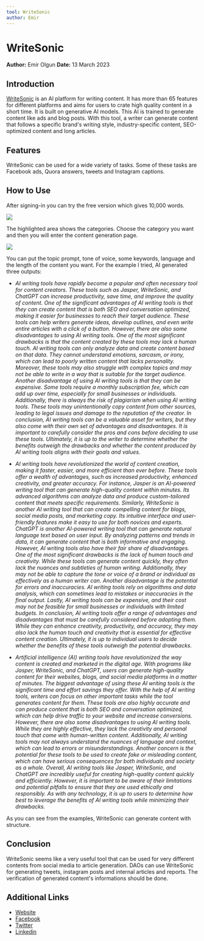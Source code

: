 ```yaml
---
tool: WriteSonic
author: Emir
---
```


# WriteSonic

**Author:** Emir Olgun
**Date:** 13 March 2023

## Introduction

[WriteSonic](https://writesonic.com) is an AI platform for writing content. It has more than 65 features for different platforms and aims for users to crate high quality content in a short time. It is built on generative AI models. This AI is trained to generate content like ads and blog posts. With this tool, a writer can generate content that follows a specific brand's writing style, industry-specific content, SEO-optimized content and long articles.

## Features

WriteSonic can be used for a wide variety of tasks. Some of these tasks are Facebook ads, Quora answers, tweets and Instagram captions.

## How to Use

After signing-in you can try the free version which gives 10,000 words.

![](https://i.imgur.com/QXKJMdA.png)

The highlighted area shows the categories. Choose the category you want and then you will enter the content generation page.

![](https://i.imgur.com/bjz95E1.png)

You can put the topic prompt, tone of voice, some keywords, language and the length of the content you want.
For the example I tried, AI generated three outputs:

- *AI writing tools have rapidly become a popular and often necessary tool for content creators. These tools such as Jasper, WriteSonic, and ChatGPT can increase productivity, save time, and improve the quality of content. One of the significant advantages of AI writing tools is that they can create content that is both SEO and conversation optimized, making it easier for businesses to reach their target audience. These tools can help writers generate ideas, develop outlines, and even write entire articles with a click of a button. However, there are also some disadvantages to using AI writing tools. One of the most significant drawbacks is that the content created by these tools may lack a human touch. AI writing tools can only analyze data and create content based on that data. They cannot understand emotions, sarcasm, or irony, which can lead to poorly written content that lacks personality. Moreover, these tools may also struggle with complex topics and may not be able to write in a way that is suitable for the target audience. Another disadvantage of using AI writing tools is that they can be expensive. Some tools require a monthly subscription fee, which can add up over time, especially for small businesses or individuals. Additionally, there is always the risk of plagiarism when using AI writing tools. These tools may unintentionally copy content from other sources, leading to legal issues and damage to the reputation of the creator. In conclusion, AI writing tools can be a valuable asset for writers, but they also come with their own set of advantages and disadvantages. It is important to carefully consider the pros and cons before deciding to use these tools. Ultimately, it is up to the writer to determine whether the benefits outweigh the drawbacks and whether the content produced by AI writing tools aligns with their goals and values.*

- *AI writing tools have revolutionized the world of content creation, making it faster, easier, and more efficient than ever before. These tools offer a wealth of advantages, such as increased productivity, enhanced creativity, and greater accuracy. For instance, Jasper is an AI-powered writing tool that can generate high-quality content within minutes. Its advanced algorithms can analyze data and produce custom-tailored content that meets specific requirements. Similarly, WriteSonic is another AI writing tool that can create compelling content for blogs, social media posts, and marketing copy. Its intuitive interface and user-friendly features make it easy to use for both novices and experts. ChatGPT is another AI-powered writing tool that can generate natural language text based on user input. By analyzing patterns and trends in data, it can generate content that is both informative and engaging. However, AI writing tools also have their fair share of disadvantages. One of the most significant drawbacks is the lack of human touch and creativity. While these tools can generate content quickly, they often lack the nuances and subtleties of human writing. Additionally, they may not be able to capture the tone or voice of a brand or individual as effectively as a human writer can. Another disadvantage is the potential for errors and inaccuracies. AI writing tools rely on algorithms and data analysis, which can sometimes lead to mistakes or inaccuracies in the final output. Lastly, AI writing tools can be expensive, and their cost may not be feasible for small businesses or individuals with limited budgets. In conclusion, AI writing tools offer a range of advantages and disadvantages that must be carefully considered before adopting them. While they can enhance creativity, productivity, and accuracy, they may also lack the human touch and creativity that is essential for effective content creation. Ultimately, it is up to individual users to decide whether the benefits of these tools outweigh the potential drawbacks.*

- *Artificial intelligence (AI) writing tools have revolutionized the way content is created and marketed in the digital age. With programs like Jasper, WriteSonic, and ChatGPT, users can generate high-quality content for their websites, blogs, and social media platforms in a matter of minutes. The biggest advantage of using these AI writing tools is the significant time and effort savings they offer. With the help of AI writing tools, writers can focus on other important tasks while the tool generates content for them. These tools are also highly accurate and can produce content that is both SEO and conversation optimized, which can help drive traffic to your website and increase conversions. However, there are also some disadvantages to using AI writing tools. While they are highly effective, they lack the creativity and personal touch that come with human-written content. Additionally, AI writing tools may not always understand the nuances of language and context, which can lead to errors or misunderstandings. Another concern is the potential for these tools to be used to create fake or misleading content, which can have serious consequences for both individuals and society as a whole. Overall, AI writing tools like Jasper, WriteSonic, and ChatGPT are incredibly useful for creating high-quality content quickly and efficiently. However, it is important to be aware of their limitations and potential pitfalls to ensure that they are used ethically and responsibly. As with any technology, it is up to users to determine how best to leverage the benefits of AI writing tools while minimizing their drawbacks.*

As you can see from the examples, WriteSonic can generate content with structure.

## Conclusion

WriteSonic seems like a very useful tool that can be used for very different contents from social media to article generation. DAOs can use WriteSonic for generating tweets, instagram posts and internal articles and reports. The verification of generated content's informations should be done.

## Additional Links

- [Website](https://writesonic.com)
- [Facebook](https://www.facebook.com/GetWritesonic/)
- [Twitter](https://twitter.com/Writesonic)
- [Linkedin](https://www.linkedin.com/company/writesonic/)